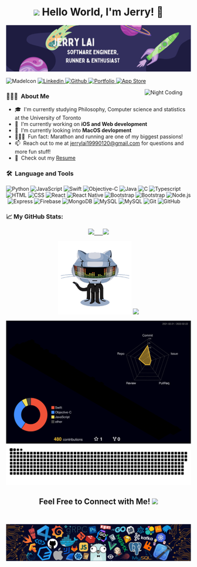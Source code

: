 <h1 align="center">
<img src="https://media.giphy.com/media/vlwVZMjk5ivdYwkDWT/giphy.gif" width="24px"> Hello World, I'm Jerry! 👋 
</h1>

<img src="header.png" alt="banner that says Jerry Lai - software engineer, runner and enthusiast">

![MadeIcon](https://img.shields.io/badge/Made%20with-Passion-1f425f.svg)
<a href="https://www.linkedin.com/in/jerry-lai-love-to-code/">
  ![Linkedin](https://img.shields.io/badge/LinkedIn-0077B5?style=flat&logo=linkedin&logoColor=white)
</a>
<a href="https://github.com/jerrylai19990120">
  ![Github](https://img.shields.io/badge/GitHub-100000?style=flat&logo=github&logoColor=white)
</a>
<a href="https://thejerrylaiportfolio.com/">
  ![Portfolio](https://img.shields.io/website-up-down-green-red/http/monip.org.svg)
</a>
<a href="https://apps.apple.com/us/developer/yihui-lai/id1542518786">
  ![App Store](https://img.shields.io/badge/App_Store-0D96F6?style=flat&logo=app-store&logoColor=white)
</a>
<br/>

<img align="right" alt="Night Coding" width="25%" src="https://media.giphy.com/media/aer096d3vD4rYVsgNn/giphy.gif"/>

### 👨🏻‍💻 &nbsp;About Me
- 🎓 &nbsp;I'm currently studying Philosophy, Computer science and statistics at the University of Toronto
- 🤖 &nbsp;I’m currently working on **iOS and Web development**
- 🌱 &nbsp;I’m currently looking into **MacOS devlopment**
- 🏃🏻‍♂️ &nbsp;Fun fact: Marathon and running are one of my biggest passions!
- 📫 &nbsp;Reach out to me at [jerrylai19990120@gmail.com](jerrylai19990120@gmail.com) for questions and more fun stuff!
- 📄 &nbsp;Check out my [Resume](https://docs.google.com/document/d/e/2PACX-1vS5XwHEBpiEomYS0HVYUccPKvTmpWxVJKgidQpVHTZcwk3QMkJGE0PsQqiFRhhpGHu_J-8EfTuhYcd2/pub)
<!-- - 🎹 &nbsp;Learn more about me at thejerrylaiportfolio.com -->

### 🛠 &nbsp;Language and Tools
![Python](https://img.shields.io/badge/-Python-05122A?style=flat&logo=python)&nbsp;![JavaScript](https://img.shields.io/badge/-JavaScript-05122A?style=flat&logo=javascript)&nbsp;![Swift](https://img.shields.io/badge/-Swift-05122A?style=flat&logo=Swift&logoColor=F05138)&nbsp;![Objective-C](https://img.shields.io/badge/Objective--C-05122A?style=flat&logo=objective-c&logoColor=A8B9CC)&nbsp;![Java](https://img.shields.io/badge/-Java-05122A?style=flat&logo=Java&logoColor=FFA518)&nbsp;![C](https://img.shields.io/badge/-C-05122A?style=flat&logo=C&logoColor=A8B9CC)&nbsp;![Typescript](https://img.shields.io/badge/-Typescript-05122A?style=flat&logo=typescript&logoColor=blue)&nbsp;![HTML](https://img.shields.io/badge/-HTML-05122A?style=flat&logo=HTML5)&nbsp;![CSS](https://img.shields.io/badge/-CSS-05122A?style=flat&logo=CSS3&logoColor=1572B6)&nbsp;![React](https://img.shields.io/badge/-React-05122A?style=flat&logo=react)&nbsp;![React Native](https://img.shields.io/badge/-React_Native-05122A?style=flat&logo=react)&nbsp;![Bootstrap](https://img.shields.io/badge/-Material--UI-05122A?style=flat&logo=material-ui&logoColor=white)&nbsp;![Bootstrap](https://img.shields.io/badge/-Bootstrap-05122A?style=flat&logo=bootstrap)&nbsp;![Node.js](https://img.shields.io/badge/-Node.js-05122A?style=flat&logo=nodejs)&nbsp;![Express](https://img.shields.io/badge/-Express.js-05122A?style=flat&logo=express)&nbsp;![Firebase](https://img.shields.io/badge/-Firebase-05122A?style=flat&logo=firebase)&nbsp;![MongoDB](https://img.shields.io/badge/-MongoDB-05122A?style=flat&logo=mongodb)&nbsp;![MySQL](https://img.shields.io/badge/-MySQL-05122A?style=flat&logo=mysql)&nbsp;![MySQL](https://img.shields.io/badge/-Amazon_AWS-05122A?style=flat&logo=amazon-aws)&nbsp;![Git](https://img.shields.io/badge/-Git-05122A?style=flat&logo=git)&nbsp;![GitHub](https://img.shields.io/badge/-GitHub-05122A?style=flat&logo=github)&nbsp;

### 📈 My GitHub Stats:
<p align="center">
<a href="https://github.com/jerrylai19990120">
  <img height="180em" src="https://github-readme-stats.vercel.app/api/top-langs/?username=jerrylai19990120&theme=prussian&langs_count=15&layout=compact&hide_border=true"/>
  &nbsp;&nbsp;&nbsp;&nbsp;
  <img height="180em" src="https://github-readme-stats.vercel.app/api?username=jerrylai19990120&count_private=true&hide=stars&show_icons=true&theme=prussian&hide_border=true"/>
</a>
</p>
<p align="center">
  <img height="200" width="200" alt="𝙶𝙸𝙵" src="github.gif">
  <a>
    <img src="https://github-readme-streak-stats.herokuapp.com/?user=jerrylai19990120&theme=prussian&hide_border=true"/>
  </a>
</p>

![3D Profile](profile-3d-contrib/profile-night-rainbow.svg)
![Github Contribution Graph](github-contribution-grid-snake.svg)

<h2 align="center">
Feel Free to Connect with Me!  <img src="https://media.giphy.com/media/23D8NR89IoZUC9jgsO/giphy.gif" width="24px">
</h2>
<br />

![footer](footer.webp)

<br />
